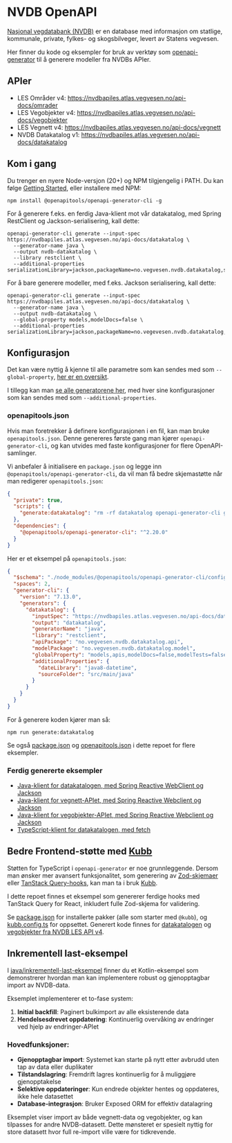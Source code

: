 # NVDB OpenAPI

[Nasjonal vegdatabank (NVDB)](https://nvdb.atlas.vegvesen.no/) er en database med informasjon om statlige, kommunale, private, fylkes- og skogsbilveger, levert av Statens vegvesen.

Her finner du kode og eksempler for bruk av verktøy som [openapi-generator](https://openapi-generator.tech/) til å generere modeller fra NVDBs APIer.

## APIer

- LES Områder v4: https://nvdbapiles.atlas.vegvesen.no/api-docs/omrader
- LES Vegobjekter v4: https://nvdbapiles.atlas.vegvesen.no/api-docs/vegobjekter
- LES Vegnett v4: https://nvdbapiles.atlas.vegvesen.no/api-docs/vegnett
- NVDB Datakatalog v1: https://nvdbapiles.atlas.vegvesen.no/api-docs/datakatalog

## Kom i gang

Du trenger en nyere Node-versjon (20+) og NPM tilgjengelig i PATH. Du kan følge [Getting Started](https://openapi-generator.tech/docs/installation), eller installere med NPM:

```
npm install @openapitools/openapi-generator-cli -g
```

For å generere f.eks. en ferdig Java-klient mot vår datakatalog, med Spring RestClient og Jackson-serialisering, kall dette:

```
openapi-generator-cli generate --input-spec https://nvdbapiles.atlas.vegvesen.no/api-docs/datakatalog \
  --generator-name java \
  --output nvdb-datakatalog \
  --library restclient \
  --additional-properties serializationLibrary=jackson,packageName=no.vegvesen.nvdb.datakatalog,sourceFolder=src/main/java,useSingleRequestParameter=static
```

For å bare generere modeller, med f.eks. Jackson serialisering, kall dette:

```
openapi-generator-cli generate --input-spec https://nvdbapiles.atlas.vegvesen.no/api-docs/datakatalog \
  --generator-name java \
  --output nvdb-datakatalog \
  --global-property models,modelDocs=false \
  --additional-properties serializationLibrary=jackson,packageName=no.vegevesen.nvdb.datakatalog,sourceFolder=src/main/java
```

## Konfigurasjon

Det kan være nyttig å kjenne til alle parametre som kan sendes med som `--global-property`, [her er en oversikt](https://openapi-generator.tech/docs/globals).

I tillegg kan man [se alle generatorene her](https://openapi-generator.tech/docs/generators), med hver sine konfigurasjoner som kan sendes med som `--additional-properties`.

### openapitools.json

Hvis man foretrekker å definere konfigurasjonen i en fil, kan man bruke `openapitools.json`. Denne genereres første gang man kjører `openapi-generator-cli`, og kan utvides med faste konfigurasjoner for flere OpenAPI-samlinger.

Vi anbefaler å initialisere en `package.json` og legge inn `@openapitools/openapi-generator-cli`, da vil man få bedre skjemastøtte når man redigerer `openapitools.json`:

```json
{
  "private": true,
  "scripts": {
    "generate:datakatalog": "rm -rf datakatalog openapi-generator-cli generate --generator-key datakatalog"
  },
  "dependencies": {
    "@openapitools/openapi-generator-cli": "^2.20.0"
  }
}
```

Her er et eksempel på `openapitools.json`:

```json
{
  "$schema": "./node_modules/@openapitools/openapi-generator-cli/config.schema.json",
  "spaces": 2,
  "generator-cli": {
    "version": "7.13.0",
    "generators": {
      "datakatalog": {
        "inputSpec": "https://nvdbapiles.atlas.vegvesen.no/api-docs/datakatalog",
        "output": "datakatalog",
        "generatorName": "java",
        "library": "restclient",
        "apiPackage": "no.vegvesen.nvdb.datakatalog.api",
        "modelPackage": "no.vegvesen.nvdb.datakatalog.model",
        "globalProperty": "models,apis,modelDocs=false,modelTests=false,apiTests=false",
        "additionalProperties": {
          "dateLibrary": "java8-datetime",
          "sourceFolder": "src/main/java"
        }
      }
    }
  }
}
```

For å generere koden kjører man så:

```
npm run generate:datakatalog
```

Se også [package.json](package.json) og [openapitools.json](openapitools.json) i dette repoet for flere eksempler.

### Ferdig genererte eksempler

- [Java-klient for datakatalogen, med Spring Reactive WebClient og Jackson](./java/datakatalog/)
- [Java-klient for vegnett-APIet, med Spring Reactive Webclient og Jackson](./java/vegnett/)
- [Java-klient for vegobjekter-APIet, med Spring Reactive Webclient og Jackson](./java/vegobjekter/)
- [TypeScript-klient for datakatalogen, med fetch](./typescript/datakatalog/)

## Bedre Frontend-støtte med [Kubb](https://www.kubb.dev/)

Støtten for TypeScript i `openapi-generator` er noe grunnleggende. Dersom man ønsker mer avansert funksjonalitet, som generering av [Zod-skjemaer](https://zod.dev) eller [TanStack Query-hooks](https://tanstack.com/query/latest), kan man ta i bruk [Kubb](https://www.kubb.dev/).

I dette repoet finnes et eksempel som genererer ferdige hooks med TanStack Query for React, inkludert fulle Zod-skjema for validering.

Se [package.json](package.json) for installerte pakker (alle som starter med `@kubb`), og [kubb.config.ts](kubb.config.ts) for oppsettet. Generert kode finnes for [datakatalogen](./typescript/datakatalog-kubb/) og [vegobjekter fra NVDB LES API v4](./typescript/vegobjekter/).

## Inkrementell last-eksempel

I [java/inkrementell-last-eksempel](./java/inkrementell-last-eksempel/) finner du et Kotlin-eksempel som demonstrerer hvordan man kan implementere robust og gjenopptagbar import av NVDB-data.

Eksemplet implementerer et to-fase system:

1. **Initial backfill**: Paginert bulkimport av alle eksisterende data
2. **Hendelsesdrevet oppdatering**: Kontinuerlig overvåking av endringer ved hjelp av endringer-APIet

### Hovedfunksjoner:

- **Gjenopptagbar import**: Systemet kan starte på nytt etter avbrudd uten tap av data eller duplikater
- **Tilstandslagring**: Fremdrift lagres kontinuerlig for å muliggjøre gjenopptakelse
- **Selektive oppdateringer**: Kun endrede objekter hentes og oppdateres, ikke hele datasettet
- **Database-integrasjon**: Bruker Exposed ORM for effektiv datalagring

Eksemplet viser import av både vegnett-data og vegobjekter, og kan tilpasses for andre NVDB-datasett. Dette mønsteret er spesielt nyttig for store datasett hvor full re-import ville være for tidkrevende.
